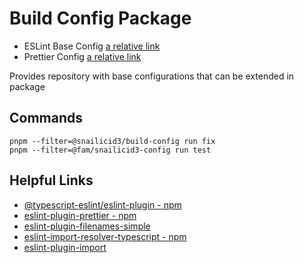 # Build Config Package

-   ESLint Base Config [a relative link](./index.js)
-   Prettier Config [a relative link](./prettier.config.js)

Provides repository with base configurations that can be extended in package

## Commands

```shell
pnpm --filter=@snailicid3/build-config run fix
pnpm --filter=@fam/snailicid3-config run test
```

## Helpful Links

-   [@typescript-eslint/eslint-plugin - npm](https://www.npmjs.com/package/@typescript-eslint/eslint-plugin)
-   [eslint-plugin-prettier - npm](https://www.npmjs.com/package/eslint-plugin-prettier)
-   [eslint-plugin-filenames-simple](https://github.com/epaew/eslint-plugin-filenames-simple/)
-   [eslint-import-resolver-typescript - npm](https://www.npmjs.com/package/eslint-import-resolver-typescript)
-   [eslint-plugin-import](https://www.npmjs.com/package/eslint-plugin-import)
